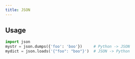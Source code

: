 ```yaml
---
title: JSON
---
```


## Usage

```python
import json
mystr = json.dumps({'foo': 'boo'})     # Python -> JSON
mydict = json.loads('{"foo": "boo"}')  # JSON -> Python
```
